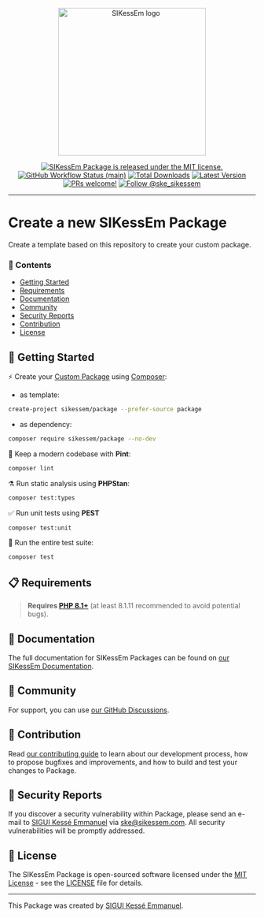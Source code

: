 <div align="center">
    <p><a href="https://sikessem.com/" title="SIKessEm"><img src="https://github.com/sikessem/static/blob/main/logo.svg" alt="SIKessEm logo" height="300"/></a></p>
    <p>
        <a href="https://github.com/sikessem/package/blob/HEAD/LICENSE"><img src="https://img.shields.io/badge/license-MIT-blue.svg" alt="SIKessEm Package is released under the MIT license."/></a>
        <a href="https://github.com/sikessem/package/actions"><img alt="GitHub Workflow Status (main)" src="https://img.shields.io/github/workflow/status/sikessem/package/Tests/main"/></a>
        <a href="https://packagist.org/packages/sikessem/package"><img alt="Total Downloads" src="https://img.shields.io/packagist/dt/sikessem/package"/></a>
        <a href="https://packagist.org/packages/sikessem/package"><img alt="Latest Version" src="https://img.shields.io/packagist/v/sikessem/package"/></a>
        <a href="https://sikessem.github.io/package/contributing"><img src="https://img.shields.io/badge/PRs-welcome-brightgreen.svg" alt="PRs welcome!"/></a>
        <a href="https://twitter.com/intent/follow?screen_name=ske_sikessem"><img src="https://img.shields.io/twitter/follow/ske_sikessem.svg?label=Follow%20@ske_sikessem" alt="Follow @ske_sikessem"/></a>
    </p>
</div>

***

# Create a new SIKessEm Package

Create a template based on this repository to create your custom package.

### 🔖 Contents

- [Getting Started](#-getting-started)
- [Requirements](#-requirements)
- [Documentation](#-documentation)
- [Community](#-community)
- [Security Reports](#-security-reports)
- [Contribution](#-contribution)
- [License](#-license)

## 🎉 Getting Started

⚡️ Create your [Custom Package](https://github.com/sikessem/package) using [Composer](https://getcomposer.org/):

- as template:
```bash
create-project sikessem/package --prefer-source package
```
- as dependency:
```bash
composer require sikessem/package --no-dev
```

🧹 Keep a modern codebase with **Pint**:
```bash
composer lint
```

⚗️ Run static analysis using **PHPStan**:
```bash
composer test:types
```

✅ Run unit tests using **PEST**
```bash
composer test:unit
```

🚀 Run the entire test suite:
```bash
composer test
```

## 📋 Requirements

> **Requires [PHP 8.1+](https://php.net/releases/)** (at least 8.1.11 recommended to avoid potential bugs).

## 📖 Documentation

The full documentation for SIKessEm Packages can be found on [our SIKessEm Documentation][docs].

[docs]: https://sikessem.github.io/package

## 💬 Community

For support, you can use [our GitHub Discussions](https://github.com/sikessem/package/discussions).

## 👥 Contribution

Read [our contributing guide][c] to learn about our development process, how to propose bugfixes and improvements, and how to build and test your changes to Package.

[c]: https://github.com/sikessem/package/blob/HEAD/CONTRIBUTING.md

## 🔐 Security Reports

If you discover a security vulnerability within Package, please send an e-mail to [SIGUI Kessé Emmanuel](https://sikessem.com) via [ske@sikessem.com](mailto:ske@sikessem.com). All security vulnerabilities will be promptly addressed.

## 📄 License

The SIKessEm Package is open-sourced software licensed under the  [MIT License](https://opensource.org/licenses/MIT) - see the [LICENSE][l] file for details.

[l]: https://github.com/sikessem/package/blob/HEAD/LICENSE

------

This Package was created by [SIGUI Kessé Emmanuel](https://sikessem.com).
